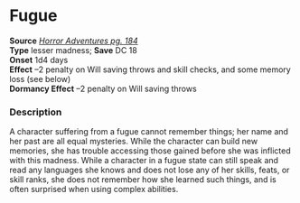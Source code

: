 # Fugue

**Source** [_Horror Adventures pg. 184_](http://paizo.com/products/btpy9n5a?Pathfinder-Roleplaying-Game-Horror-Adventures)  
**Type** lesser madness; **Save** DC 18  
**Onset** 1d4 days  
**Effect** –2 penalty on Will saving throws and skill checks, and some memory loss (see below)  
**Dormancy Effect** –2 penalty on Will saving throws  

### Description

A character suffering from a fugue cannot remember things; her name and her past are all equal mysteries. While the character can build new memories, she has trouble accessing those gained before she was inflicted with this madness. While a character in a fugue state can still speak and read any languages she knows and does not lose any of her skills, feats, or skill ranks, she does not remember how she learned such things, and is often surprised when using complex abilities.